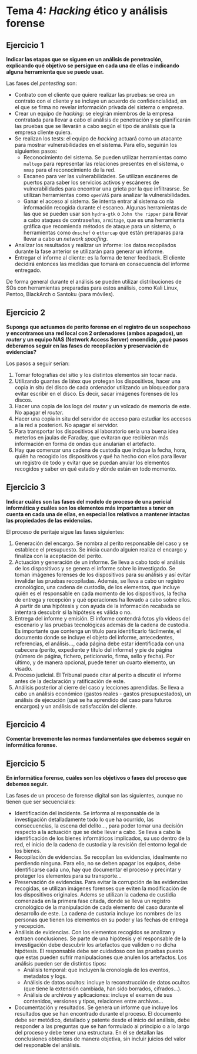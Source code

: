 # Tema 4: _Hacking_ ético y análisis forense

## Ejercicio 1
**Indicar las etapas que se siguen en un análisis de penetración, explicando qué objetivo se persigue en cada una de
ellas e indicando alguna herramienta que se puede usar.**

Las fases del _pentesting_ son:

* Contrato con el cliente que quiere realizar las pruebas: se crea un contrato con el cliente y se incluye un acuerdo de confidencialidad, en el que se firma no revelar información privada del sistema o empresa.
* Crear un equipo de _hacking_: se elegirán miembros de la empresa contratada para llevar a cabo el análisis de penetración y se planificarán las pruebas que se llevarán a cabo según el tipo de análisis que la empresa cliente quiera.
* Se realizan los tests: el equipo de _hacking_ actuará como un atacante para mostrar vulnerabilidades en el sistema. Para ello, seguirán los siguientes pasos:
    - Reconocimiento del sistema. Se pueden utilizar herramientas como ```maltego``` para representar las relaciones presentes en el sistema, o ```nmap``` para el reconocimiento de la red.
    - Escaneo para ver las vulnerabilidades. Se utilizan escáneres de puertos para saber los servicios activos y escáneres de vulnerabilidades para encontrar una grieta por la que infiltrasrse. Se utilizan herramientas como ```openVAS``` para analizar la vulnerabilidades.
    - Ganar el acceso al sistema. Se intenta entrar al sistema co nla información recogida durante el escaneo. Algunas herramientas de las que se pueden usar son ```hydra-gtk``` o ```John the ripper``` para llevar a cabo ataques de contraseñas, ```armitage```, que es una herramienta gráfica que recomienda métodos de ataque para un sistema, o herramientas como ```dnschef``` o ```ettercap``` que están preraparas para llevar a cabo un _network spoofing_.
* Analizar los resultados y realizar un informe: los datos recopilados durante la fase anterior se utilizarán para generar un informe.
* Entregar el informe al cliente: es la forma de tener feedback. El cliente decidirá entonces las medidas que tomará en consecuencia del informe entregado.

De forma general durante el análisis se pueden utilizar distribuciones de SOs con herramientas preparadas para estos análisis, como Kali Linux, Pentoo, BlackArch o Santoku (para móviles).

## Ejercicio 2
**Suponga que actuamos de perito forense en el registro de un sospechoso y encontramos una red local con 2 ordenadores
(ambos apagados), un _router_ y un equipo NAS (Network Access Server) encendido, ¿qué pasos deberamos seguir en las fases
de recopilación y preservación de evidencias?**

Los pasos a seguir serían:

1. Tomar fotografías del sitio y los distintos elementos sin tocar nada.
2. Utilizando guantes de látex que protegan los dispositivos, hacer una copia in situ del disco de cada ordenador utilizando un bloqueador para evitar escribir en el disco. Es decir, sacar imágenes forenses de los discos.
3. Hacer una copia de los logs del _router_ y un volcado de memoria de este. No apagar el _router_.
4. Hacer una copia in situ del servidor de acceso para estudiar los accesos a la red a posteriori. No apagar el servidor.
5. Para transportar los dispositivos al laboratorio sería una buena idea meterlos en jaulas de Faraday, que evitaran que recibieran más información en forma de ondas que anularían el artefacto.
6. Hay que comenzar una cadena de custodia que indique la fecha, hora, quién ha recogido los dispositivos y qué ha hecho con ellos para llevar un registro de todo y evitar que se puedan anular los elementos recogidos y saber en qué estado y dónde están en todo momento.

## Ejercicio 3
**Indicar cuáles son las fases del modelo de proceso de una pericial informática y cuáles son los elementos más 
importantes a tener en cuenta en cada una de ellas, en especial los relativos a mantener intactas las propiedades de
las evidencias.**

El proceso de peritaje sigue las fases siguientes:

1. Generación del encargo. Se nombra al perito responsable del caso y se establece el presupuesto. Se inicia cuando alguien realiza el encargo y finaliza con la aceptación del perito.
2. Actuación y generación de un informe. Se lleva a cabo todo el análisis de los dispositivos y se genera el informe sobre lo investigado. Se toman imágenes forenses de los dispositivos para su análisis y así evitar invalidar las pruebas recopiladas. Además, se lleva a cabo un registro cronológico, una cadena de custodia, de los elementos, que incluye quién es el responsable en cada momento de los dispositivos, la fecha de entrega y recepción y qué operaciones ha llevado a cabo sobre ellos. A partir de una hipótesis y con ayuda de la información recabada se intentará descubrir si la hipótesis es válida o no.
3. Entrega del informe y emisión. El informe contendrá fotos y/o vídeos del escenario y las pruebas tecnológicas además de la cadena de custodia. Es importante que contenga un título para identificarlo fácilmente, el documento donde se incluye el objeto del informe, antecedentes, referencias, el análisis..., cada página debe estar identificada con una cabecera (perito, expediente y título del informe) y pie de página (número de página, fichero, peticionario, firma, sello y fecha). Por último, y de manera opcional, puede tener un cuarto elemento, un visado.
4. Proceso judicial. El Tribunal puede citar al perito a discutir el informe antes de la declaración y ratificación de este.
5. Análisis posterior al cierre del caso y lecciones aprendidas. Se lleva a cabo un análisis económico (gastos reales - gastos presupuestados), un análisis de ejecución (qué se ha aprendido del caso para futuros encargos) y un análisis de satisfacción del cliente.

## Ejercicio 4
**Comentar brevemente las normas fundamentales que debemos seguir en informática forense.**



## Ejercicio 5
**En informática forense, cuáles son los objetivos o fases del proceso que debemos seguir.**

Las fases de un proceso de forense digital son las siguientes, aunque no tienen que ser secuenciales:

* Identificación del incidente. Se informa al responsable de la investigación detalladamente todo lo que ha ocurrido, las consecuencias, la escena del delito..., para poder tomar una decisión respecto a la actuación que se debe llevar a cabo. Se lleva a cabo la identificación de los bienes informáticos implicados, su uso dentro de la red, el inicio de la cadena de custodia y la revisión del entorno legal de los bienes.
* Recopilación de evidencias. Se recopilan las evidencias, idealmente no perdiendo ninguna. Para ello, no se deben apagar los equipos, debe identificarse cada uno, hay que documentar el proceso y precintar y proteger los elementos para su transporte...
* Preservación de evidencias. Para evitar la corrupción de las evidencias recogidas, se utilizan imágenes forenses que eviten la modificación de los dispositivos originales. Adems se utilizan la cadena de custidia comenzada en la primera fase citada, donde se lleva un registro cronológico de la manipulación de cada elemento del caso durante el desarrollo de este. La cadena de custoria incluye los nombres de las personas que tienen los elementos en su poder y las fechas de entrega y recepción.
* Análisis de evidencias. Con los elementos recogidos se analizan y extraen conclusiones. Se parte de una hipótesis y el responsable de la investigación debe descubrir los artefactos que validen o no dicha hipótesis. El responsable debe ser cuidadoso con las pruebas puesto que estas pueden sufrir manipulaciones que anulen los artefactos. Los análisis pueden ser de distintos tipos:
    - Análisis temporal: que incluyen la cronología de los eventos, metadatos y logs.
    - Análisis de datos ocultos: incluye la reconstrucción de datos ocultos (que tiene la extensión cambiada, han sido borrados, cifrados...).
    - Análisis de archivos y aplicaciones: incluye el examen de sus contenidos, versiones y tipos, relaciones entre archivos...
* Documentación y resultados. Se genera un informe que incluye los resultados que se han encontrado durante el proceso. El documento debe ser metódico, detallado y patente desde el inicio del análisis, debe responder a las preguntas que se han formulado al principio o a lo largo del proceso y debe tener una estructura. En él se detallan las conclusiones obtenidas de manera objetiva, sin incluir juicios del valor del responable del análisis.
